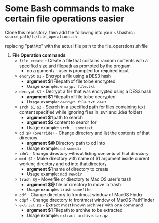 # Some Bash commands to make certain file operations easier

Clone this repository, then add the following into your ~/.bashrc :  
`source path/to/file_operations.sh` 

replacing "path/to" with the actual file path to the file_operations.sh file

1. __File Operation commands__
   	- `file_create` - Create a file that contains random contents with a specified size and filepath as prompted by the program
    	- no arguments - user is prompted for required input
    - `encrypt $1` - Encrypt a file using a DES3 hash
    	- __argument $1__ Filepath of file to be encrypted
    	- Usage example: `encrypt file.txt`
    - `decrypt $1` - Decrypt a file that was encrypted using a DES3 hash
    	- __argument $1__ Filepath of file to be decrypted
    	- Usage example:  `decrypt file.txt.des3`
   	- `srch $1 $2` - Search in a specified path for files containing text content specified while ignoring files in .svn and .idea folders
    	- __argument $1__ path to search
    	- __argument $2__ content to search for
    	- Usage example:  `srch . sometext`
    - `cd $@ (override)` - Change directory and list the contents of that directory
    	- __argument $@__ Directory path to cd into
    	- Usage example: `cd somedir`
    - `cdnl` - Change directory without listing contents of that directory
    - `mcd $1` - Make directory with name of $1 argument inside current working directory and cd into that directory
    	- __argument $1__ name of directory to create
    	- Usage example: `mcd newdir`
    - `trash $@` - Move file or directory to Mac OS user's trash
    	- __argument $@__ file or directory to move to trash
    	- Usage example: `trash somefile`
    - `cdf` - Change directory to frontmost window of MacOS Finder
    - `cdpf` - Change directory to frontmost window of MacOS PathFinder 
    - `extract $1` - Extract most known archives with one command
    	- __argument $1__ Filepath to archive to be extracted
    	- Usage example:  `extract archive.tar.gz`
